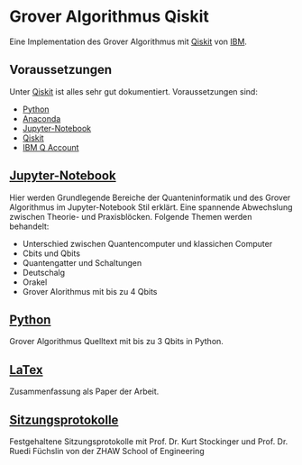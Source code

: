# Grover Algorithmus Qiskit
Eine Implementation des Grover Algorithmus mit [Qiskit](https://qiskit.org/) von [IBM](https://www.ibm.com/ch-de/?ar=1).

## Voraussetzungen
Unter [Qiskit](https://github.com/Qiskit) ist alles sehr gut dokumentiert. Voraussetzungen sind:
- [Python](https://www.python.org/downloads/)
- [Anaconda](https://www.anaconda.com/download/)
- [Jupyter-Notebook](https://github.com/jupyter/notebook)
- [Qiskit](https://github.com/Qiskit/qiskit-tutorial/blob/master/INSTALL.md)
- [IBM Q Account](https://www.ibm.com/account/reg/us-en/signup?formid=urx-19776&target=https%3A%2F%2Fwww.ibm.com%2Fch-de%2F%3Far%3D1)

## [Jupyter-Notebook](https://github.com/soultanis/Grover-Algorithmus-Qiskit/tree/master/Jupyter-Notebook)
Hier werden Grundlegende Bereiche der Quanteninformatik und des Grover Algorithmus im Jupyter-Notebook Stil erklärt. Eine spannende Abwechslung zwischen Theorie- und Praxisblöcken. Folgende Themen werden behandelt:
- Unterschied zwischen Quantencomputer und klassichen Computer
- Cbits und Qbits
- Quantengatter und Schaltungen
- Deutschalg
- Orakel
- Grover Alorithmus mit bis zu 4 Qbits

## [Python](https://github.com/soultanis/Grover-Algorithmus-Qiskit/tree/master/Python)
Grover Algorithmus Quelltext mit bis zu 3 Qbits in Python.  

## [LaTex](https://github.com/soultanis/Grover-Algorithmus-Qiskit/tree/master/LaTex)
Zusammenfassung als Paper der Arbeit.

## [Sitzungsprotokolle](https://github.com/soultanis/Grover-Algorithmus-Qiskit/tree/master/Sitzungsprotokolle)
Festgehaltene Sitzungsprotokolle mit Prof. Dr. Kurt Stockinger und Prof. Dr. Ruedi Füchslin von der ZHAW School of Engineering
